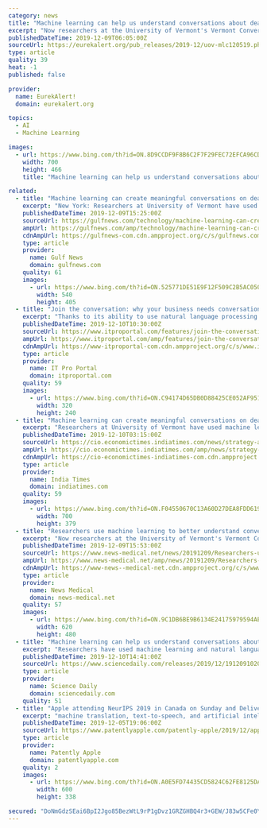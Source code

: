 ```yaml
---
category: news
title: "Machine learning can help us understand conversations about death"
excerpt: "Now researchers at the University of Vermont's Vermont Conversation Lab have used machine learning and natural language processing to better understand what those conversations look like, which could eventually help healthcare providers improve their end-of-life communication. \"We want to understand this complex thing called a conversation ..."
publishedDateTime: 2019-12-09T06:05:00Z
sourceUrl: https://eurekalert.org/pub_releases/2019-12/uov-mlc120519.php
type: article
quality: 39
heat: -1
published: false

provider:
  name: EurekAlert!
  domain: eurekalert.org

topics:
  - AI
  - Machine Learning

images:
  - url: https://www.bing.com/th?id=ON.8D9CCDF9F8B6C2F7F29FEC72EFCA96CD
    width: 700
    height: 466
    title: "Machine learning can help us understand conversations about death"

related:
  - title: "Machine learning can create meaningful conversations on death"
    excerpt: "New York: Researchers at University of Vermont have used machine learning and natural language processing (NLP) to better understand conversations about death, which could eventually help doctors improve their end-of-life communication. Some of the most important, and difficult, conversations in healthcare are the ones that happen amid serious ..."
    publishedDateTime: 2019-12-09T15:25:00Z
    sourceUrl: https://gulfnews.com/technology/machine-learning-can-create-meaningful-conversations-on-death-1.1575905867109
    ampUrl: https://gulfnews.com/amp/technology/machine-learning-can-create-meaningful-conversations-on-death-1.1575905867109
    cdnAmpUrl: https://gulfnews-com.cdn.ampproject.org/c/s/gulfnews.com/amp/technology/machine-learning-can-create-meaningful-conversations-on-death-1.1575905867109
    type: article
    provider:
      name: Gulf News
      domain: gulfnews.com
    quality: 61
    images:
      - url: https://www.bing.com/th?id=ON.525771DE51E9F12F509C2B5AC050F38E
        width: 540
        height: 405
  - title: "Join the conversation: why your business needs conversational AI"
    excerpt: "Thanks to its ability to use natural language processing (NLP) to map spoken or written words to intent, conversational AI is no longer just a gimmick. Instead, conversational AI is making an impact across nearly every sector — in our homes, cars, call centres, banks, online shops, and hospitals—and the use cases are growing. Combining ..."
    publishedDateTime: 2019-12-10T10:30:00Z
    sourceUrl: https://www.itproportal.com/features/join-the-conversation-why-your-business-needs-conversational-ai/
    ampUrl: https://www.itproportal.com/amp/features/join-the-conversation-why-your-business-needs-conversational-ai/
    cdnAmpUrl: https://www-itproportal-com.cdn.ampproject.org/c/s/www.itproportal.com/amp/features/join-the-conversation-why-your-business-needs-conversational-ai/
    type: article
    provider:
      name: IT Pro Portal
      domain: itproportal.com
    quality: 59
    images:
      - url: https://www.bing.com/th?id=ON.C94174D65DB0D88425CE052AF951FC7E
        width: 320
        height: 240
  - title: "Machine learning can create meaningful conversations on death"
    excerpt: "Researchers at University of Vermont have used machine learning and natural language processing (NLP) to better understand conversations about death, which could eventually help doctors improve ..."
    publishedDateTime: 2019-12-10T03:15:00Z
    sourceUrl: https://cio.economictimes.indiatimes.com/news/strategy-and-management/machine-learning-can-create-meaningful-conversations-on-death/72450217
    ampUrl: https://cio.economictimes.indiatimes.com/amp/news/strategy-and-management/machine-learning-can-create-meaningful-conversations-on-death/72450217
    cdnAmpUrl: https://cio-economictimes-indiatimes-com.cdn.ampproject.org/c/s/cio.economictimes.indiatimes.com/amp/news/strategy-and-management/machine-learning-can-create-meaningful-conversations-on-death/72450217
    type: article
    provider:
      name: India Times
      domain: indiatimes.com
    quality: 59
    images:
      - url: https://www.bing.com/th?id=ON.F04550670C13A60D27DEA8FDD619F43C
        width: 700
        height: 379
  - title: "Researchers use machine learning to better understand conversations about death"
    excerpt: "Now researchers at the University of Vermont's Vermont Conversation Lab have used machine learning and natural language processing to better understand what those conversations look like, which could eventually help healthcare providers improve their end-of-life communication. We want to understand this complex thing called a conversation."
    publishedDateTime: 2019-12-09T15:53:00Z
    sourceUrl: https://www.news-medical.net/news/20191209/Researchers-use-machine-learning-to-better-understand-Conversations-about-death.aspx
    ampUrl: https://www.news-medical.net/amp/news/20191209/Researchers-use-machine-learning-to-better-understand-Conversations-about-death.aspx
    cdnAmpUrl: https://www-news--medical-net.cdn.ampproject.org/c/s/www.news-medical.net/amp/news/20191209/Researchers-use-machine-learning-to-better-understand-Conversations-about-death.aspx
    type: article
    provider:
      name: News Medical
      domain: news-medical.net
    quality: 57
    images:
      - url: https://www.bing.com/th?id=ON.9C1DB6BE9B6134E24175979594AEFCE5
        width: 620
        height: 480
  - title: "Machine learning can help us understand conversations about death"
    excerpt: "Researchers have used machine learning and natural language processing to better understand what end-of-life conversations look like. Borrowing techniques used to study fiction, where machine learning algorithms analyze manuscripts to identify story types, the researchers identified several common elements in these conversations. That knowledge ..."
    publishedDateTime: 2019-12-10T14:41:00Z
    sourceUrl: https://www.sciencedaily.com/releases/2019/12/191209102028.htm
    type: article
    provider:
      name: Science Daily
      domain: sciencedaily.com
    quality: 51
  - title: "Apple attending NeurIPS 2019 in Canada on Sunday and Delivering a Presentation Titled 'Private Federated Learning'"
    excerpt: "machine translation, text-to-speech, and artificial intelligence, improving the lives of millions of customers every day. Apple will be making a presentation on Sunday as noted below. Abstract: Federated Learning is a new approach that is picking up steam in the machine learning community as a way to improve global models in the cloud by ..."
    publishedDateTime: 2019-12-05T19:06:00Z
    sourceUrl: https://www.patentlyapple.com/patently-apple/2019/12/apple-will-be-attending-neurips-2019-in-canada-on-sunday-and-delivering-a-presentation-titled-private-federated-learning.html
    type: article
    provider:
      name: Patently Apple
      domain: patentlyapple.com
    quality: 2
    images:
      - url: https://www.bing.com/th?id=ON.A0E5FD74435CD5824C62FE8125DA3370
        width: 600
        height: 338

secured: "DoNmGdzSEai6BpI2Jgo85BezWtL9rP1gDvz1GRZGHBQ4r3+GEW/J83w5CFe0YoOI0kwknRK+DwcTqGbp0t+Tv5ExvuV+iiXqX27ie1Vsu2YxzyupWHcVZeK3u9U9H4wxHWvQVV+UBUrcARgrSorV1+FBK3izrlTN+qPrz93pwGaQAqmMiecu1qyPy3o+tHh1V/LFkSnsaB3deCmycItBFBp/MffENMhpPOYXGLp+pgw+Jo37i2lcGBLF4CmJbAKyNJTeWYGRdF7r5p+o47YkCQ==;aN6Y6MPcNKfmlQ9CA0Xz4w=="
---
```


